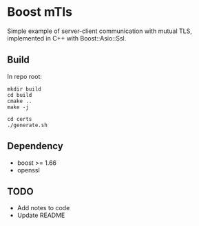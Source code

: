# Boost mTls

Simple example of server-client communication with mutual TLS, implemented in C++ with Boost::Asio::Ssl.

## Build

In repo root:
```shell
mkdir build
cd build
cmake ..
make -j
```

```shell
cd certs
./generate.sh
```

## Dependency

* boost >= 1.66
* openssl

## TODO

* Add notes to code
* Update README
